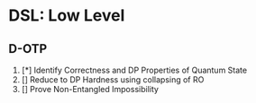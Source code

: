 # DSL: Low Level

## D-OTP

1. [*] Identify Correctness and DP Properties of Quantum State
2. [] Reduce to DP Hardness using collapsing of RO
3. [] Prove Non-Entangled Impossibility

